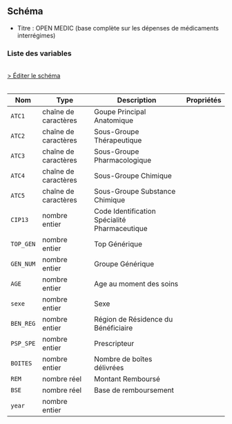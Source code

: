 ## Schéma

- Titre : OPEN MEDIC (base complète sur les dépenses de médicaments interrégimes)

### Liste des variables
<br />
<div>
    <a href="https://gitlab.com/healthdatahub/schema-snds/edit/master/schemas/OPENMEDIC/OPEN_MEDIC.json"  
    arget="_blank" rel="noopener noreferrer">> Éditer le schéma</a>
    <OutboundLink />
</div>
<br />

Nom|Type|Description|Propriétés
-|-|-|-
`ATC1`|chaîne de caractères|Goupe Principal Anatomique||
`ATC2`|chaîne de caractères|Sous-Groupe Thérapeutique||
`ATC3`|chaîne de caractères|Sous-Groupe Pharmacologique||
`ATC4`|chaîne de caractères|Sous-Groupe Chimique||
`ATC5`|chaîne de caractères|Sous-Groupe Substance Chimique||
`CIP13`|nombre entier|Code Identification Spécialité Pharmaceutique||
`TOP_GEN`|nombre entier|Top Générique||
`GEN_NUM`|nombre entier|Groupe Générique||
`AGE`|nombre entier|Age au moment des soins||
`sexe`|nombre entier|Sexe||
`BEN_REG`|nombre entier|Région de Résidence du Bénéficiaire||
`PSP_SPE`|nombre entier|Prescripteur||
`BOITES`|nombre entier|Nombre de boîtes délivrées||
`REM`|nombre réel|Montant Remboursé||
`BSE`|nombre réel|Base de remboursement||
`year`|nombre entier|||

